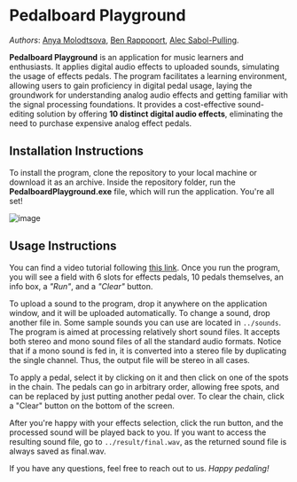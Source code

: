 # Pedalboard Playground
*Authors*: [Anya Molodtsova](https://github.com/molodtsovvva), [Ben Rappoport](https://github.com/benthebenno), [Alec Sabol-Pulling](https://github.com/Sergey-ASP).

**Pedalboard Playground** is an application for music learners and enthusiasts. It applies digital audio effects to uploaded sounds, simulating the usage of effects pedals. The program facilitates a learning environment, allowing users to gain proficiency in digital pedal usage, laying the groundwork for understanding analog audio effects and getting familiar with the signal processing foundations. It provides a cost-effective sound-editing solution by offering **10 distinct digital audio effects**, eliminating the need to purchase expensive analog effect pedals.

## Installation Instructions 

To install the program, clone the repository to your local machine or download it as an archive. Inside the repository folder, run the **PedalboardPlayground.exe** file, which will run the application. You're all set!

![image](https://github.com/user-attachments/assets/d5f359ff-698d-480d-b302-11359883bde0)

## Usage Instructions

You can find a video tutorial following [this link](https://molodtsovvva.github.io/pedals.html).
Once you run the program,  you will see a field with 6 slots for effects pedals, 10 pedals themselves, an info box, a *"Run"*, and a *"Clear"* button. 

To upload a sound to the program, drop it anywhere on the application window, and it will be uploaded automatically. To change a sound, drop another file in. Some sample sounds you can use are located in `../sounds`.
The program is aimed at processing relatively short sound files. It accepts both stereo and mono sound files of all the standard audio formats. Notice that if a mono sound is fed in, it is converted into a stereo file by duplicating the single channel. Thus, the output file will be stereo in all cases.

To apply a pedal, select it by clicking on it and then click on one of the spots in the chain. The pedals can go in arbitrary order, allowing free spots, and can be replaced by just putting another pedal over. To clear the chain, click a "Clear" button on the bottom of the screen. 

After you're happy with your effects selection, click the run button, and the processed sound will be played back to you. If you want to access the resulting sound file, go to `../result/final.wav`, as the returned sound file is always saved as final.wav.

If you have any questions, feel free to reach out to us. *Happy pedaling!*
